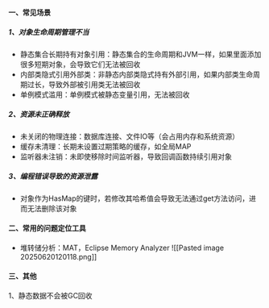 #### 一、常见场景
##### 1、对象生命周期管理不当
- 静态集合长期持有对象引用：静态集合的生命周期和JVM一样，如果里面添加很多短期对象，会导致它们无法被回收
- 内部类隐式引用外部类：非静态内部类隐式持有外部引用，如果内部类生命周期过长，导致外部被引用类无法被回收
- 单例模式滥用：单例模式被静态变量引用，无法被回收
##### 2、资源未正确释放
- 未关闭的物理连接：数据库连接、文件IO等（会占用内存和系统资源）
- 缓存未清理：长期未设置过期策略的缓存，如全局MAP
- 监听器未注销：未即使移除时间监听器，导致回调函数持续引用对象
##### 3、编程错误导致的资源泄露
- 对象作为HasMap的键时，若修改其哈希值会导致无法通过get方法访问，进而无法删除该对象
#### 二、常用的问题定位工具

- 堆转储分析：MAT，Eclipse Memory Analyzer
![[Pasted image 20250620120118.png]]
#### 三、其他
1、静态数据不会被GC回收